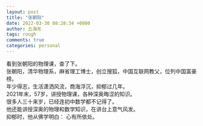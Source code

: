 ```yaml
---
layout: post
title: "张朝阳"
date: 2022-03-30 08:28:34 +0800
author: 丘海东 
tags: rough
comments: true
categories: personal
---
```

看到张朝阳的物理课，查了下。  
张朝阳，清华物理系，麻省理工博士，创立搜狐，中国互联网教父，位列中国富豪榜。  
年少得志，生活潇洒风流，商海浮沉，抑郁过几年。  
2021年末，57岁，讲授物理课，各种深奥晦涩的知识。  
很多人三十来岁，已经连初中数学都不记得了。  
他还能讲授深奥的物理和数学知识，在讲台上意气风发。  
抑郁时，他从佛学明白： 心有所依处。
